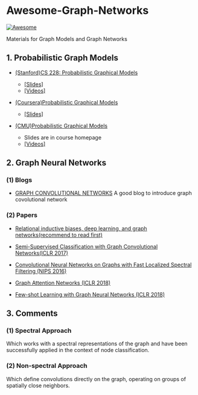 # Awesome-Graph-Networks
[![Awesome](https://cdn.rawgit.com/sindresorhus/awesome/d7305f38d29fed78fa85652e3a63e154dd8e8829/media/badge.svg)](https://github.com/sindresorhus/awesome)

Materials for Graph Models and Graph Networks
## 1. Probabilistic Graph Models
- [(Stanford)CS 228: Probabilistic Graphical Models](https://cs.stanford.edu/~ermon/cs228/index.html)
    - [[Slides]](https://ermongroup.github.io/cs228-notes/)
    - [[Videos]](https://www.youtube.com/playlist?list=PLBAGcD3siRDjiQ5VZQ8t0C7jkHQ8fhuq8)
- [(Coursera)Probabilistic Graphical Models](https://www.coursera.org/learn/probabilistic-graphical-models/)
    - [[Slides]](./Course/coursera_probabilistic_graphical_models/slides)

- [(CMU)Probabilistic Graphical Models](http://www.cs.cmu.edu/~epxing/Class/10708/lecture.html)
    - Slides are in course homepage
    - [[Videos]](https://www.youtube.com/playlist?list=PLI3nIOD-p5aoXrOzTd1P6CcLavu9rNtC-)
## 2. Graph Neural Networks
### (1) Blogs
- [GRAPH CONVOLUTIONAL NETWORKS](http://tkipf.github.io/graph-convolutional-networks/)
A good blog to introduce graph covolutional network

### (2) Papers
- [Relational inductive biases, deep learning, and graph networks(recommend to read first)](https://arxiv.org/pdf/1806.01261.pdf) 
- [Semi-Supervised Classification with Graph Convolutional Networks(ICLR 2017)](http://arxiv.org/abs/1609.02907)
- [Convolutional Neural Networks on Graphs with Fast Localized Spectral Filtering (NIPS 2016)](https://arxiv.org/abs/1606.09375)

- [Graph Attention Networks (ICLR 2018)](https://arxiv.org/pdf/1710.10903.pdf)
- [Few-shot Learning with Graph Neural Networks (ICLR 2018)](https://arxiv.org/pdf/1711.04043.pdf)

## 3. Comments
### (1) Spectral Approach
Which works with a spectral representations of the graph and have been successfully applied in the context of node classification.
### (2) Non-spectral Approach
Which define convolutions directly on the graph, operating on groups of spatially close neighbors.